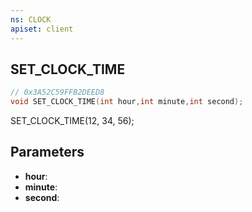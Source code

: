 ```yaml
---
ns: CLOCK
apiset: client
---
```

## SET_CLOCK_TIME

```c
// 0x3A52C59FFB2DEED8
void SET_CLOCK_TIME(int hour,int minute,int second);
```

SET_CLOCK_TIME(12, 34, 56);

## Parameters
* **hour**:
* **minute**:
* **second**:



